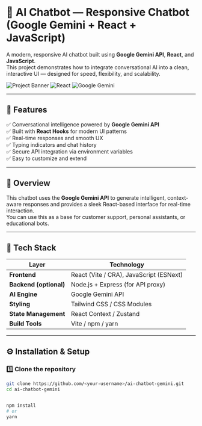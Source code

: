 
# 🤖 AI Chatbot — Responsive Chatbot (Google Gemini + React + JavaScript)

A modern, responsive AI chatbot built using **Google Gemini API**, **React**, and **JavaScript**.  
This project demonstrates how to integrate conversational AI into a clean, interactive UI — designed for speed, flexibility, and scalability.

![Project Banner](https://img.shields.io/badge/AI-Chatbot-blue?style=for-the-badge)
![React](https://img.shields.io/badge/React-18.0-blue?style=for-the-badge)
![Google Gemini](https://img.shields.io/badge/Google%20Gemini-API-lightgrey?style=for-the-badge)

---

## 🌟 Features

✅ Conversational intelligence powered by **Google Gemini API**  
✅ Built with **React Hooks** for modern UI patterns  
✅ Real-time responses and smooth UX  
✅ Typing indicators and chat history  
✅ Secure API integration via environment variables  
✅ Easy to customize and extend  

---

## 🧠 Overview

This chatbot uses the **Google Gemini API** to generate intelligent, context-aware responses and provides a sleek React-based interface for real-time interaction.  
You can use this as a base for customer support, personal assistants, or educational bots.

---

## 🧩 Tech Stack

| Layer | Technology |
|-------|-------------|
| **Frontend** | React (Vite / CRA), JavaScript (ESNext) |
| **Backend (optional)** | Node.js + Express (for API proxy) |
| **AI Engine** | Google Gemini API |
| **Styling** | Tailwind CSS / CSS Modules |
| **State Management** | React Context / Zustand |
| **Build Tools** | Vite / npm / yarn |

---


## ⚙️ Installation & Setup

### 1️⃣ Clone the repository

```bash
git clone https://github.com/<your-username>/ai-chatbot-gemini.git
cd ai-chatbot-gemini


npm install
# or
yarn

